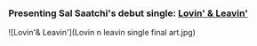###                   Presenting Sal Saatchi's debut single: [Lovin' & Leavin'](https://open.spotify.com/album/5I9BBVHsQoQ7MryXJgVH3Q?si=Jg1TjVYPR1qNfDziklTFgg)
![Lovin'& Leavin'](Lovin n leavin single final art.jpg)
